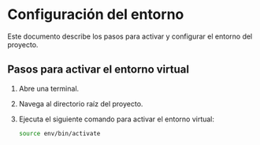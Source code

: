 # Configuración del entorno

Este documento describe los pasos para activar y configurar el entorno del proyecto.

## Pasos para activar el entorno virtual

1. Abre una terminal.
2. Navega al directorio raíz del proyecto.
3. Ejecuta el siguiente comando para activar el entorno virtual:

   ```bash
   source env/bin/activate